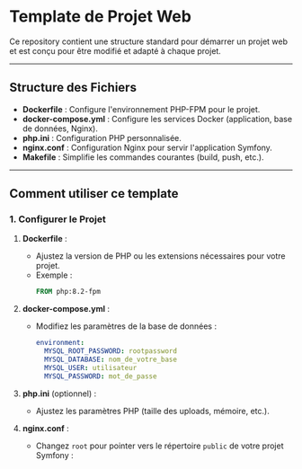 # Template de Projet Web 

Ce repository contient une structure standard pour démarrer un projet web et est conçu pour être modifié et adapté à chaque projet.

---

## Structure des Fichiers

- **Dockerfile** : Configure l'environnement PHP-FPM pour le projet.
- **docker-compose.yml** : Configure les services Docker (application, base de données, Nginx).
- **php.ini** : Configuration PHP personnalisée.
- **nginx.conf** : Configuration Nginx pour servir l'application Symfony.
- **Makefile** : Simplifie les commandes courantes (build, push, etc.).

---

## **Comment utiliser ce template**

### 1. Configurer le Projet

1. **Dockerfile** :
   - Ajustez la version de PHP ou les extensions nécessaires pour votre projet.
   - Exemple :
     ```dockerfile
     FROM php:8.2-fpm
     ```

2. **docker-compose.yml** :
   - Modifiez les paramètres de la base de données :
     ```yaml
     environment:
       MYSQL_ROOT_PASSWORD: rootpassword
       MYSQL_DATABASE: nom_de_votre_base
       MYSQL_USER: utilisateur
       MYSQL_PASSWORD: mot_de_passe
     ```

3. **php.ini** (optionnel) :
   - Ajustez les paramètres PHP (taille des uploads, mémoire, etc.).

4. **nginx.conf** :
   - Changez `root` pour pointer vers le répertoire `public` de votre projet Symfony :
     ```nginx
